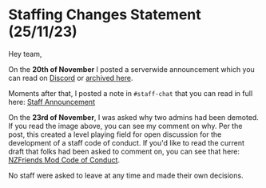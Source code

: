 # Staffing Changes Statement (25/11/23)
Hey team,

On the **20th of November** I posted a serverwide announcement which you can read on [Discord](https://discord.com/channels/917958310664241192/925955695642284072/1176009909641424916) or [archived here](./images/public-announcement.jpg).

Moments after that, I posted a note in `#staff-chat` that you can read in full here: [Staff Announcement](./images/staff-announcement.jpg)

On the **23rd of November**, I was asked why two admins had been demoted. If you read the image above, you can see my comment on why. Per the post, this created a level playing field for open discussion for the development of a staff code of conduct. If you'd like to read the current draft that folks had been asked to comment on, you can see that here: [NZFriends Mod Code of Conduct](https://github.com/NZFriends/code-of-conduct).

No staff were asked to leave at any time and made their own decisions.
